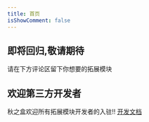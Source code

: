 ```yaml
---
title: 首页
isShowComment: false
---
```

## 即将回归,敬请期待
请在下方评论区留下你想要的拓展模块
## 欢迎第三方开发者
秋之盒欢迎所有拓展模块开发者的入驻!! [开发文档](/dev/docs/beginner/)